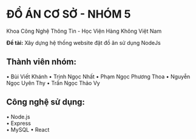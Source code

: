 # ĐỒ ÁN CƠ SỞ - NHÓM 5

Khoa Công Nghệ Thông Tin - Học Viện Hàng Không Việt Nam

**Đề tài:** Xây dựng hệ thống website đặt đồ ăn sử dụng NodeJs

## Thành viên nhóm:
• Bùi Viết Khánh
• Trịnh Ngọc Nhất
• Phạm Ngọc Phương Thoa
• Nguyễn Ngọc Uyên Thy
• Trần Ngọc Thảo Vy

## Công nghệ sử dụng:
• Node.js  
• Express  
• MySQL 
• React
